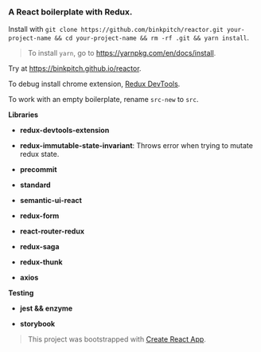 ### A React boilerplate with Redux.

Install with ```git clone https://github.com/binkpitch/reactor.git your-project-name && cd your-project-name && rm -rf .git && yarn install```. 
> To install ```yarn```, go to https://yarnpkg.com/en/docs/install.

Try at https://binkpitch.github.io/reactor.

To debug install chrome extension, [Redux DevTools](https://chrome.google.com/webstore/detail/redux-devtools/lmhkpmbekcpmknklioeibfkpmmfibljd).

To work with an empty boilerplate, rename ```src-new``` to ```src```.

**Libraries**

- **redux-devtools-extension**

- **redux-immutable-state-invariant**: Throws error when trying to mutate redux state.

- **precommit**

- **standard**

- **semantic-ui-react**

- **redux-form**

- **react-router-redux**

- **redux-saga**

- **redux-thunk**

- **axios**

**Testing**

- **jest && enzyme**

- **storybook**

> This project was bootstrapped with [Create React App](https://github.com/facebookincubator/create-react-app).
